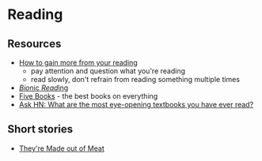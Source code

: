 # Reading

## Resources

- [How to gain more from your reading](https://psyche.co/guides/how-to-gain-more-from-reading-by-taking-it-all-in-more-slowly)
  - pay attention and question what you're reading
  - read slowly, don't refrain from reading something multiple times
- [*Bio*nic *Read*ing](https://bionic-reading.com/)
- [Five Books](https://fivebooks.com) - the best books on everything
- [Ask HN: What are the most eye-opening textbooks you have ever read?](https://news.ycombinator.com/item?id=35929112)

## Short stories

- [They're Made out of Meat](https://www.mit.edu/people/dpolicar/writing/prose/text/thinkingMeat.html)

